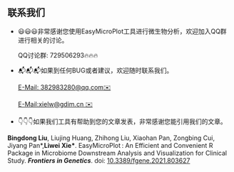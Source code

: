 

## 联系我们

* 😃😃😃非常感谢您使用EasyMicroPlot工具进行微生物分析，欢迎加入QQ群进行相关的讨论。
   <p class="author"><a>QQ讨论群: 729506293🔥🔥🔥</a></p>
   
* 📬📬📬如果到任何BUG或者建议，欢迎随时联系我们。
   <p class="author"><a href="mailto:382983280@qq.com">E-Mail: 382983280@qq.com✉️</a></p>
   <p class="author"><a href="mailto:xielw@gdim.cn">E-Mail:xielw@gdim.cn ✉️</a></p>

* 👇👇👇如果我们工具有帮助到您的文章发表，非常感谢您能引用我们的文章。

**Bingdong Liu**, Liujing Huang, Zhihong Liu, Xiaohan Pan, Zongbing Cui, Jiyang Pan\*,**Liwei Xie\***. EasyMicroPlot : An Efficient and Convenient R Package in Microbiome Downstream Analysis and Visualization for Clinical Study. ***Frontiers in Genetics***. doi: [10.3389/fgene.2021.803627](https://www.frontiersin.org/articles/10.3389/fgene.2021.803627/full)

